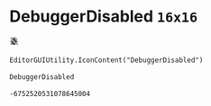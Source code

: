 # DebuggerDisabled `16x16`
<img src="/img/DebuggerDisabled.png" width=16 height=16>

``` CSharp
EditorGUIUtility.IconContent("DebuggerDisabled")
```
```
DebuggerDisabled
```
```
-6752520531078645004
```
